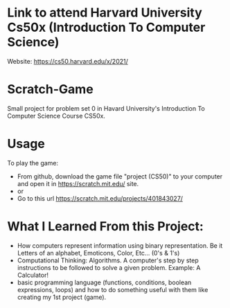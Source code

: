 # Link to attend Harvard University Cs50x (Introduction To Computer Science)

Website: https://cs50.harvard.edu/x/2021/

# Scratch-Game
Small project for problem set 0 in Havard University's Introduction To Computer Science Course CS50x.

# Usage
To play the game:
 - From github, download the game file "project (CS50)" to your computer and open it in https://scratch.mit.edu/ site.
  - or 
  - Go to this url https://scratch.mit.edu/projects/401843027/
  
# What I Learned From this Project:
  - How computers represent information using binary representation. Be it Letters of an alphabet, Emoticons, Color, Etc... (0's & 1's)
  - Computational Thinking: Algorithms. A computer's step by step instructions to be followed to solve a given problem. Example: A Calculator!
  - basic programming language (functions, conditions, boolean expressions, loops) and how to do something useful with them like creating my 1st project (game).
  
